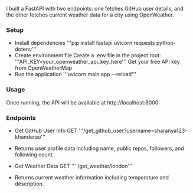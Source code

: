 I built a FastAPI with two endpoints: one fetches GitHub user details, and the other fetches current weather data for a city using OpenWeather.

### Setup
- Install dependencies '''pip install fastapi uvicorn requests python-dotenv'''
- Create environment file
Create a .env file in the project root: '''API_KEY=your_openweather_api_key_here'''
Get your free API key from OpenWeatherMap
- Run the application '''uvicorn main:app --reload'''

### Usage
Once running, the API will be available at http://localhost:8000

### Endpoints
- Get GitHub User Info  GET '''/get_github_user?username=sharanya123-khanderao'''
- Returns user profile data including name, public repos, followers, and following count.

- Get Weather Data GET ''' /get_weather/london'''
- Returns current weather information including temperature and description.

